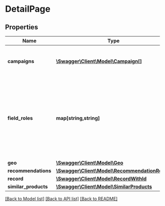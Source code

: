 # DetailPage

## Properties
Name | Type | Description | Notes
------------ | ------------- | ------------- | -------------
**campaigns** | [**\Swagger\Client\Model\Campaign[]**](Campaign.md) | Active campaigns for the product with the requested ID. | [optional] 
**field_roles** | **map[string,string]** | A field to role mapping. For example, a field role may be &#x27;brand&#x27;, meaning that the field contains the manufacturer&#x27;s name. (key &#x3D; field role, value &#x3D; field name) | 
**geo** | [**\Swagger\Client\Model\Geo**](Geo.md) |  | [optional] 
**recommendations** | [**\Swagger\Client\Model\RecommendationResult**](RecommendationResult.md) |  | [optional] 
**record** | [**\Swagger\Client\Model\RecordWithId**](RecordWithId.md) |  | [optional] 
**similar_products** | [**\Swagger\Client\Model\SimilarProducts**](SimilarProducts.md) |  | [optional] 

[[Back to Model list]](../../README.md#documentation-for-models) [[Back to API list]](../../README.md#documentation-for-api-endpoints) [[Back to README]](../../README.md)

